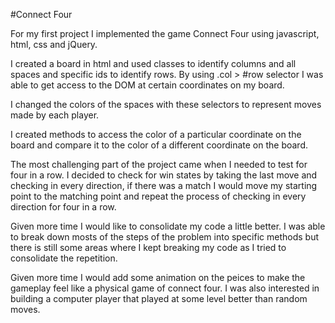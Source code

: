 
#Connect Four

For my first project I implemented the game Connect Four using javascript, html, css and jQuery.

I created a board in html and used classes to identify columns and all spaces and specific ids to identify rows. By using .col > #row selector I was able to get access to the DOM at certain coordinates on my board.

I changed the colors of the spaces with these selectors to represent moves made by each player.

I created methods to access the color of a particular coordinate on the board and compare it to the color of a different coordinate on the board.

The most challenging part of the project came when I needed to test for four in a row. I decided to check for win states by taking the last move and checking in every direction, if there was a match I would move my starting point to the matching point and repeat the process of checking in every direction for four in a row.

Given more time I would like to consolidate my code a little better. I was able to break down mosts of the steps of the problem into specific methods but there is still some areas where I kept breaking my code as I tried to consolidate the  repetition.

Given more time I would add some animation on the peices to make the gameplay feel like a physical game of connect four. I was also interested in building a computer player that played at some level better than random moves. 
